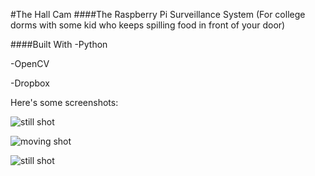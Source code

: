 #The Hall Cam
####The Raspberry Pi Surveillance System
(For college dorms with some kid who keeps spilling food in front of your door)

####Built With
-Python

-OpenCV

-Dropbox

Here's some screenshots:

![still shot](http://www.dominickmalzone.com/img/detect1.png "Still shot ft. my cool pal Leon")

![moving shot](http://www.dominickmalzone.com/img/detect2.png "My cool and fast pal Leon")

![still shot](http://www.dominickmalzone.com/img/detect3.png "Some girl that thought I was creepy. Cant really blame her")